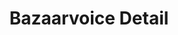 ---
title: Bazaarvoice Detail
image: images/slides/bazaarvoice-detail.jpg
width: 2500
height: 1406
---